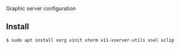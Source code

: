 Graphic server configuration

## Install
`$ sudo apt install xorg xinit xterm x11-xserver-utils xsel xclip`